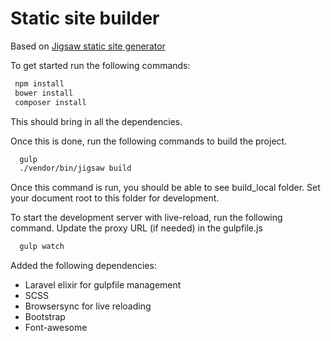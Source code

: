 # Static site builder

Based on [Jigsaw static site generator](https://github.com/tightenco/jigsaw)

To get started run the following commands:

```bash
 npm install 
 bower install
 composer install
```

This should bring in all the dependencies.

Once this is done, run the following commands to build the project.

```bash
  gulp
  ./vendor/bin/jigsaw build
```

Once this command is run, you should be able to see build_local folder. Set your document root to this folder for development.

To start the development server with live-reload, run the following command. Update the proxy URL (if needed) in the gulpfile.js

```bash
  gulp watch
```

Added the following dependencies:

 * Laravel elixir for gulpfile management
 * SCSS
 * Browsersync for live reloading
 * Bootstrap
 * Font-awesome
